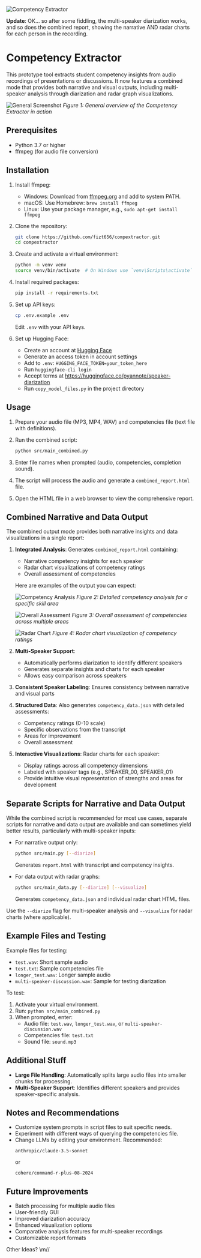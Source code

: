 ![Competency Extractor](banner.jpg)

**Update**: OK... so after some fiddling, the multi-speaker diarization works, and so does the combined report, showing the narrative AND radar charts for each person in the recording.

# Competency Extractor

This prototype tool extracts student competency insights from audio recordings of presentations or discussions. It now features a combined mode that provides both narrative and visual outputs, including multi-speaker analysis through diarization and radar graph visualizations.

![General Screenshot](general_screenshot.png)
*Figure 1: General overview of the Competency Extractor in action*

## Prerequisites

- Python 3.7 or higher
- ffmpeg (for audio file conversion)

## Installation

1. Install ffmpeg:
   - Windows: Download from [ffmpeg.org](https://ffmpeg.org/download.html) and add to system PATH.
   - macOS: Use Homebrew: `brew install ffmpeg`
   - Linux: Use your package manager, e.g., `sudo apt-get install ffmpeg`

2. Clone the repository:
   ```bash
   git clone https://github.com/fizt656/compextractor.git
   cd compextractor
   ```

3. Create and activate a virtual environment:
   ```bash
   python -m venv venv
   source venv/bin/activate  # On Windows use `venv\Scripts\activate`
   ```

4. Install required packages:
   ```bash
   pip install -r requirements.txt
   ```

5. Set up API keys:
   ```bash
   cp .env.example .env
   ```
   Edit `.env` with your API keys.

6. Set up Hugging Face:
   - Create an account at [Hugging Face](https://huggingface.co/)
   - Generate an access token in account settings
   - Add to `.env`: `HUGGING_FACE_TOKEN=your_token_here`
   - Run `huggingface-cli login`
   - Accept terms at https://huggingface.co/pyannote/speaker-diarization
   - Run `copy_model_files.py` in the project directory

## Usage

1. Prepare your audio file (MP3, MP4, WAV) and competencies file (text file with definitions).

2. Run the combined script:
   ```bash
   python src/main_combined.py
   ```

3. Enter file names when prompted (audio, competencies, completion sound).

4. The script will process the audio and generate a `combined_report.html` file.

5. Open the HTML file in a web browser to view the comprehensive report.

## Combined Narrative and Data Output

The combined output mode provides both narrative insights and data visualizations in a single report:

1. **Integrated Analysis**: Generates `combined_report.html` containing:
   - Narrative competency insights for each speaker
   - Radar chart visualizations of competency ratings
   - Overall assessment of competencies

   Here are examples of the output you can expect:

   ![Competency Analysis](competency_analysis.png)
   *Figure 2: Detailed competency analysis for a specific skill area*

   ![Overall Assessment](overall_assessment.png)
   *Figure 3: Overall assessment of competencies across multiple areas*

   ![Radar Chart](radar_chart.png)
   *Figure 4: Radar chart visualization of competency ratings*

2. **Multi-Speaker Support**: 
   - Automatically performs diarization to identify different speakers
   - Generates separate insights and charts for each speaker
   - Allows easy comparison across speakers

3. **Consistent Speaker Labeling**: Ensures consistency between narrative and visual parts

4. **Structured Data**: Also generates `competency_data.json` with detailed assessments:
   - Competency ratings (0-10 scale)
   - Specific observations from the transcript
   - Areas for improvement
   - Overall assessment

5. **Interactive Visualizations**: Radar charts for each speaker:
   - Display ratings across all competency dimensions
   - Labeled with speaker tags (e.g., SPEAKER_00, SPEAKER_01)
   - Provide intuitive visual representation of strengths and areas for development

## Separate Scripts for Narrative and Data Output

While the combined script is recommended for most use cases, separate scripts for narrative and data output are available and can sometimes yield better results, particularly with multi-speaker inputs:

- For narrative output only:
  ```bash
  python src/main.py [--diarize]
  ```
  Generates `report.html` with transcript and competency insights.

- For data output with radar graphs:
  ```bash
  python src/main_data.py [--diarize] [--visualize]
  ```
  Generates `competency_data.json` and individual radar chart HTML files.

Use the `--diarize` flag for multi-speaker analysis and `--visualize` for radar charts (where applicable).

## Example Files and Testing

Example files for testing:
- `test.wav`: Short sample audio
- `test.txt`: Sample competencies file
- `longer_test.wav`: Longer sample audio
- `multi-speaker-discussion.wav`: Sample for testing diarization

To test:
1. Activate your virtual environment.
2. Run: `python src/main_combined.py`
3. When prompted, enter:
   - Audio file: `test.wav`, `longer_test.wav`, or `multi-speaker-discussion.wav`
   - Competencies file: `test.txt`
   - Sound file: `sound.mp3`

## Additional Stuff

- **Large File Handling**: Automatically splits large audio files into smaller chunks for processing.
- **Multi-Speaker Support**: Identifies different speakers and provides speaker-specific analysis.

## Notes and Recommendations

- Customize system prompts in script files to suit specific needs.
- Experiment with different ways of querying the competencies file.
- Change LLMs by editing your environment. Recommended:
  ```
  anthropic/claude-3.5-sonnet
  ```
  or
  ```
  cohere/command-r-plus-08-2024
  ```

## Future Improvements

- Batch processing for multiple audio files
- User-friendly GUI
- Improved diarization accuracy
- Enhanced visualization options
- Comparative analysis features for multi-speaker recordings
- Customizable report formats

Other Ideas? \\m//
